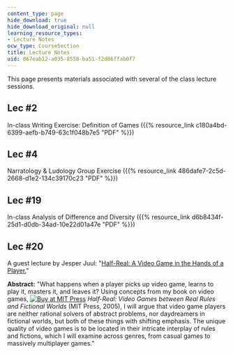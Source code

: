 ```yaml
---
content_type: page
hide_download: true
hide_download_original: null
learning_resource_types:
- Lecture Notes
ocw_type: CourseSection
title: Lecture Notes
uid: 867eab12-a035-8558-ba51-f2d86ffab0f7
---
```


This page presents materials associated with several of the class lecture sessions.

Lec #2
------

In-class Writing Exercise: Definition of Games ({{% resource_link c180a4bd-6399-aefb-b749-63c1f048b7e5 "PDF" %}})

Lec #4
------

Narratology & Ludology Group Exercise ({{% resource_link 486dafe7-2c5d-2668-d1e2-134c39170c23 "PDF" %}})

Lec #19
-------

In-class Analysis of Difference and Diversity ({{% resource_link d6b8434f-25d1-d0db-34ad-10e22d01a47e "PDF" %}})

Lec #20
-------

A guest lecture by Jesper Juul: "[Half-Real: A Video Game in the Hands of a Player.](https://soundcloud.com/mit-cmsw/jesper-juul-half-real)"

**Abstract:** "What happens when a player picks up video game, learns to play it, masters it, and leaves it? Using concepts from my book on video games, [![Buy at MIT Press](/images/mp_logo.gif)](https://mitpress.mit.edu/9780262101103) _Half-Real: Video Games between Real Rules and Fictional Worlds_ (MIT Press, 2005), I will argue that video game players are neither rational solvers of abstract problems, nor daydreamers in fictional worlds, but both of these things with shifting emphasis. The unique quality of video games is to be located in their intricate interplay of rules and fictions, which I will examine across genres, from casual games to massively multiplayer games."